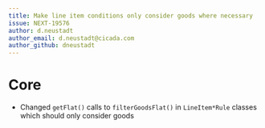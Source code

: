 ```yaml
---
title: Make line item conditions only consider goods where necessary
issue: NEXT-19576
author: d.neustadt
author_email: d.neustadt@cicada.com
author_github: dneustadt
---
```

# Core
* Changed `getFlat()` calls to `filterGoodsFlat()` in `LineItem*Rule` classes which should only consider goods
